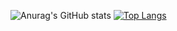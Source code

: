 ![Anurag's GitHub stats](https://github-readme-stats.vercel.app/api?username=star0202&show_icons=true&theme=radical)
[![Top Langs](https://github-readme-stats.vercel.app/api/top-langs/?username=star0202&theme=radical&layout=compact)](https://github.com/anuraghazra/github-readme-stats)
<!---
star0202/star0202 is a ✨ special ✨ repository because its `README.md` (this file) appears on your GitHub profile.
You can click the Preview link to take a look at your changes.
--->
